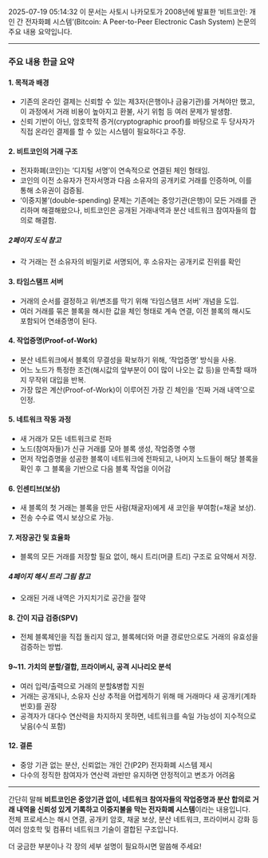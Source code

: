 2025-07-19 05:14:32
이 문서는 사토시 나카모토가 2008년에 발표한 ‘비트코인: 개인 간 전자화폐 시스템’(Bitcoin: A Peer-to-Peer Electronic Cash System) 논문의 주요 내용 요약입니다.

---

### 주요 내용 한글 요약

#### 1. 목적과 배경
- 기존의 온라인 결제는 신뢰할 수 있는 제3자(은행이나 금융기관)를 거쳐야만 했고, 이 과정에서 거래 비용이 높아지고 환불, 사기 위험 등 여러 문제가 발생함.
- 신뢰 기반이 아닌, 암호학적 증거(cryptographic proof)를 바탕으로 두 당사자가 직접 온라인 결제를 할 수 있는 시스템이 필요하다고 주장.

#### 2. 비트코인의 거래 구조
- 전자화폐(코인)는 ‘디지털 서명’이 연속적으로 연결된 체인 형태임.
- 코인의 이전 소유자가 전자서명과 다음 소유자의 공개키로 거래를 인증하며, 이를 통해 소유권이 검증됨.
- ‘이중지불’(double-spending) 문제는 기존에는 중앙기관(은행)이 모든 거래를 관리하며 해결해왔으나, 비트코인은 공개된 거래내역과 분산 네트워크 참여자들의 합의로 해결함.

##### *2페이지 도식 참고*
- 각 거래는 전 소유자의 비밀키로 서명되어, 후 소유자는 공개키로 진위를 확인

#### 3. 타임스탬프 서버
- 거래의 순서를 결정하고 위/변조를 막기 위해 ‘타임스탬프 서버’ 개념을 도입.
- 여러 거래를 묶은 블록을 해시한 값을 체인 형태로 계속 연결, 이전 블록의 해시도 포함되어 연쇄증명이 된다.

#### 4. 작업증명(Proof-of-Work)
- 분산 네트워크에서 블록의 무결성을 확보하기 위해, ‘작업증명’ 방식을 사용.
- 어느 노드가 특정한 조건(해시값의 앞부분이 0이 많이 나오는 값 등)을 만족할 때까지 무작위 대입을 반복.
- 가장 많은 계산(Proof-of-Work)이 이루어진 가장 긴 체인을 ‘진짜 거래 내역’으로 인정.

#### 5. 네트워크 작동 과정
- 새 거래가 모든 네트워크로 전파
- 노드(참여자들)가 신규 거래를 모아 블록 생성, 작업증명 수행
- 먼저 작업증명을 성공한 블록이 네트워크에 전파되고, 나머지 노드들이 해당 블록을 확인 후 그 블록을 기반으로 다음 블록 작업을 이어감

#### 6. 인센티브(보상)
- 새 블록의 첫 거래는 블록을 만든 사람(채굴자)에게 새 코인을 부여함(=채굴 보상).
- 전송 수수료 역시 보상으로 가능.

#### 7. 저장공간 및 효율화
- 블록의 모든 거래를 저장할 필요 없이, 해시 트리(머클 트리) 구조로 요약해서 저장.

##### *4페이지 해시 트리 그림 참고*
- 오래된 거래 내역은 가지치기로 공간을 절약

#### 8. 간이 지급 검증(SPV)
- 전체 블록체인을 직접 돌리지 않고, 블록헤더와 머클 경로만으로도 거래의 유효성을 검증하는 방법.

#### 9~11. 가치의 분할/결합, 프라이버시, 공격 시나리오 분석
- 여러 입력/출력으로 거래의 분할&병합 지원
- 거래는 공개되나, 소유자 신상 추적을 어렵게하기 위해 매 거래마다 새 공개키(계좌번호)를 권장
- 공격자가 대다수 연산력을 차지하지 못하면, 네트워크를 속일 가능성이 지수적으로 낮음(수식 포함)

#### 12. 결론
- 중앙 기관 없는 분산, 신뢰없는 개인 간(P2P) 전자화폐 시스템 제시
- 다수의 정직한 참여자가 연산력 과반만 유지하면 안정적이고 변조가 어려움

---

간단히 말해 **비트코인은 중앙기관 없이, 네트워크 참여자들의 작업증명과 분산 합의로 거래 내역을 신뢰성 있게 기록하고 이중지불을 막는 전자화폐 시스템**이라는 내용입니다.  
전체 프로세스는 해시 연결, 공개키 암호, 채굴 보상, 분산 네트워크, 프라이버시 강화 등 여러 암호학 및 컴퓨터 네트워크 기술이 결합된 구조입니다.

더 궁금한 부분이나 각 장의 세부 설명이 필요하시면 말씀해 주세요!